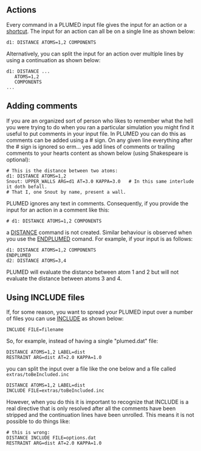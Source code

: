 Actions
-------

Every command in a PLUMED input file gives the input for an action or a [shortcut](shortcuts.md). The input for an action 
can all be on a single line as shown below:

```plumed
d1: DISTANCE ATOMS=1,2 COMPONENTS
```

Alternatively, you can split the input for an action over multiple lines by using a continuation as shown below:

```plumed
d1: DISTANCE ...
   ATOMS=1,2 
   COMPONENTS
...
```

## Adding comments

If you are an organized sort of person who likes to remember what the hell you were trying to do when you ran a
particular simulation you might find it useful to put comments in your input file.  In PLUMED you can do this as
comments can be added using a # sign.  On any given line everything after the # sign is ignored so
erm... yes add lines of comments or trailing comments to your hearts content as shown below (using Shakespeare is optional):

```plumed
# This is the distance between two atoms:
d1: DISTANCE ATOMS=1,2
Snout: UPPER_WALLS ARG=d1 AT=3.0 KAPPA=3.0   # In this same interlude it doth befall.
# That I, one Snout by name, present a wall.
```

PLUMED ignores any text in comments.  Consequently, if you provide the input for an action in a comment like this:

```plumed
# d1: DISTANCE ATOMS=1,2 COMPONENTS
```

a [DISTANCE](DISTANCE.md) command is not created. Similar behaviour is observed when you use the [ENDPLUMED](ENDPLUMED.md) comand.  For example, if your 
input is as follows:

```plumed
d1: DISTANCE ATOMS=1,2 COMPONENTS
ENDPLUMED
d2: DISTANCE ATOMS=3,4
```

PLUMED will evaluate the distance between atom 1 and 2 but will not evaluate the distance between atoms 3 and 4.

## Using INCLUDE files

If, for some reason, you want to spread your PLUMED input over a number of files you can use [INCLUDE](INCLUDE.md) as shown below:

````
INCLUDE FILE=filename
````

So, for example, instead of having a single "plumed.dat" file:

```plumed
DISTANCE ATOMS=1,2 LABEL=dist
RESTRAINT ARG=dist AT=2.0 KAPPA=1.0
```

you can split the input over a file like the one below and a file called `extras/toBeIncluded.inc` 

```plumed
DISTANCE ATOMS=1,2 LABEL=dist
INCLUDE FILE=extras/toBeIncluded.inc
```

However, when you do this it is important to recognize that INCLUDE is a real directive that is only resolved
after all the comments have been stripped and the continuation lines have been unrolled.  This means it
is not possible to do things like:

```plumed
# this is wrong:
DISTANCE INCLUDE FILE=options.dat
RESTRAINT ARG=dist AT=2.0 KAPPA=1.0
```
